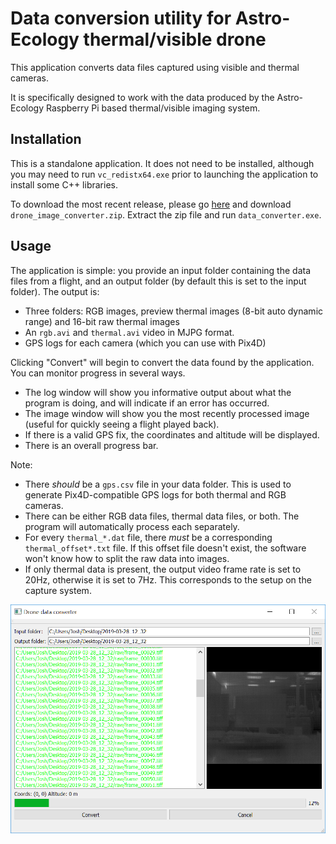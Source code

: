 # Data conversion utility for Astro-Ecology thermal/visible drone

This application converts data files captured using visible and thermal cameras.

It is specifically designed to work with the data produced by the Astro-Ecology Raspberry Pi based thermal/visible imaging system.

## Installation

This is a standalone application. It does not need to be installed, although you may need to run `vc_redistx64.exe` prior to launching the application to install some C++ libraries.

To download the most recent release, please go [here](https://github.com/LJMUAstroecology/drone_data_converter/releases) and download `drone_image_converter.zip`. Extract the zip file and run `data_converter.exe`.

## Usage

The application is simple: you provide an input folder containing the data files from a flight, and an output folder (by default this is set to the input folder). The output is:

* Three folders: RGB images, preview thermal images (8-bit auto dynamic range) and 16-bit raw thermal images
* An `rgb.avi` and `thermal.avi` video in MJPG format.
* GPS logs for each camera (which you can use with Pix4D)

Clicking "Convert" will begin to convert the data found by the application. You can monitor progress in several ways.

* The log window will show you informative output about what the program is doing, and will indicate if an error has occurred.
* The image window will show you the most recently processed image (useful for quickly seeing a flight played back).
* If there is a valid GPS fix, the coordinates and altitude will be displayed.
* There is an overall progress bar.

Note:

* There _should_ be a `gps.csv` file in your data folder. This is used to generate Pix4D-compatible GPS logs for both thermal and RGB cameras.
* There can be either RGB data files, thermal data files, or both. The program will automatically process each separately.
* For every `thermal_*.dat` file, there _must_ be a corresponding `thermal_offset*.txt` file. If this offset file doesn't exist, the software won't know how to split the raw data into images.
* If only thermal data is present, the output video frame rate is set to 20Hz, otherwise it is set to 7Hz. This corresponds to the setup on the capture system.

!["screenshot"](.\data_converter.PNG)